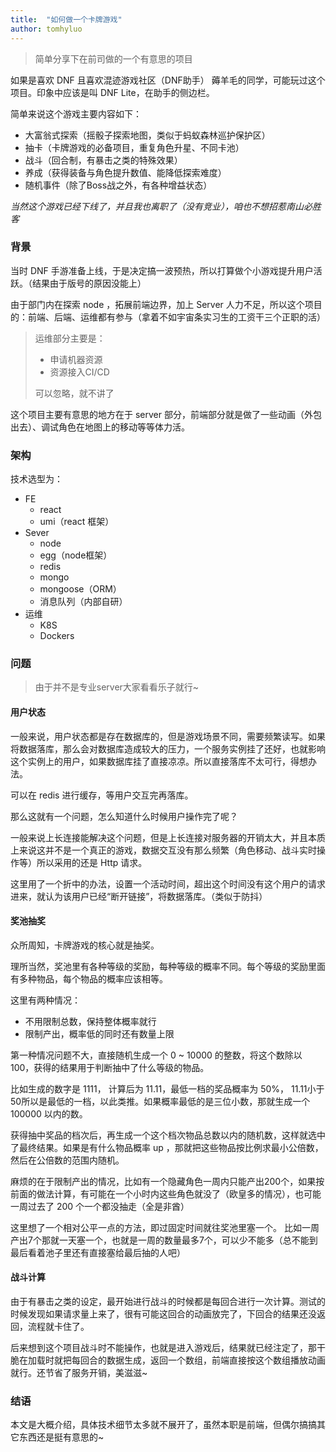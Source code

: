 ```yaml
---
title:  "如何做一个卡牌游戏"
author: tomhyluo
---
```


> 简单分享下在前司做的一个有意思的项目

如果是喜欢 DNF 且喜欢混迹游戏社区（DNF助手） 薅羊毛的同学，可能玩过这个项目。印象中应该是叫 DNF Lite，在助手的侧边栏。

简单来说这个游戏主要内容如下：

- 大富翁式探索（摇骰子探索地图，类似于蚂蚁森林巡护保护区）
- 抽卡（卡牌游戏的必备项目，重复角色升星、不同卡池）
- 战斗（回合制，有暴击之类的特殊效果）
- 养成（获得装备与角色提升数值、能降低探索难度）
- 随机事件（除了Boss战之外，有各种增益状态）

*当然这个游戏已经下线了，并且我也离职了（没有竞业），咱也不想招惹南山必胜客*

### 背景

当时 DNF 手游准备上线，于是决定搞一波预热，所以打算做个小游戏提升用户活跃。（结果由于版号的原因没能上）

由于部门内在探索 node ，拓展前端边界，加上 Server 人力不足，所以这个项目的：前端、后端、运维都有参与（拿着不如宇宙条实习生的工资干三个正职的活）

> 运维部分主要是：
>
> - 申请机器资源
> - 资源接入CI/CD
>
> 可以忽略，就不讲了

这个项目主要有意思的地方在于 server 部分，前端部分就是做了一些动画（外包出去）、调试角色在地图上的移动等等体力活。

### 架构

技术选型为：

- FE
  - react
  - umi（react 框架）
- Sever
  - node
  - egg（node框架）
  - redis
  - mongo
  - mongoose（ORM）
  - 消息队列（内部自研）
- 运维
  - K8S
  - Dockers

### 问题

> 由于并不是专业server大家看看乐子就行~

#### 用户状态

一般来说，用户状态都是存在数据库的，但是游戏场景不同，需要频繁读写。如果将数据落库，那么会对数据库造成较大的压力，一个服务实例挂了还好，也就影响这个实例上的用户，如果数据库挂了直接凉凉。所以直接落库不太可行，得想办法。

可以在 redis 进行缓存，等用户交互完再落库。

那么这就有一个问题，怎么知道什么时候用户操作完了呢？

一般来说上长连接能解决这个问题，但是上长连接对服务器的开销太大，并且本质上来说这并不是一个真正的游戏，数据交互没有那么频繁（角色移动、战斗实时操作等）所以采用的还是 Http 请求。

这里用了一个折中的办法，设置一个活动时间，超出这个时间没有这个用户的请求进来，就认为该用户已经“断开链接”，将数据落库。（类似于防抖）

#### 奖池抽奖

众所周知，卡牌游戏的核心就是抽奖。

理所当然，奖池里有各种等级的奖励，每种等级的概率不同。每个等级的奖励里面有多种物品，每个物品的概率应该相等。

这里有两种情况：

- 不用限制总数，保持整体概率就行
- 限制产出，概率低的同时还有数量上限

第一种情况问题不大，直接随机生成一个 0 ~ 10000 的整数，将这个数除以100，获得的结果用于判断抽中了什么等级的物品。

比如生成的数字是 1111， 计算后为 11.11，最低一档的奖品概率为 50%， 11.11小于50所以是最低的一档，以此类推。如果概率最低的是三位小数，那就生成一个 100000 以内的数。

获得抽中奖品的档次后，再生成一个这个档次物品总数以内的随机数，这样就选中了最终结果。如果是有什么物品概率 up ，那就把这些物品按比例求最小公倍数，然后在公倍数的范围内随机。

麻烦的在于限制产出的情况，比如有一个隐藏角色一周内只能产出200个，如果按前面的做法计算，有可能在一个小时内这些角色就没了（欧皇多的情况），也可能一周过去了 200 个一个都没抽走（全是非酋）

这里想了一个相对公平一点的方法，即过固定时间就往奖池里塞一个。 比如一周产出7个那就一天塞一个，也就是一周的数量最多7个，可以少不能多（总不能到最后看着池子里还有直接塞给最后抽的人吧）

#### 战斗计算

由于有暴击之类的设定，最开始进行战斗的时候都是每回合进行一次计算。测试的时候发现如果请求量上来了，很有可能这回合的动画放完了，下回合的结果还没返回，流程就卡住了。

后来想到这个项目战斗时不能操作，也就是进入游戏后，结果就已经注定了，那干脆在加载时就把每回合的数据生成，返回一个数组，前端直接按这个数组播放动画就行。还节省了服务开销，美滋滋~

### 结语

本文是大概介绍，具体技术细节太多就不展开了，虽然本职是前端，但偶尔搞搞其它东西还是挺有意思的~